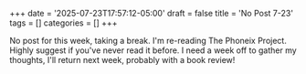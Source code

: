+++
date = '2025-07-23T17:57:12-05:00'
draft = false
title = 'No Post 7-23'
tags = []
categories = []
+++

No post for this week, taking a break. I'm re-reading The Phoneix Project. Highly suggest if you've never read it before. I need a week off to gather my thoughts, I'll return next week, probably with a book review!